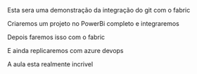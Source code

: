 Esta sera uma demonstração da integração do git com o fabric

Criaremos um projeto no PowerBi completo e integraremos

Depois faremos isso com o fabric

E ainda replicaremos com azure devops

A aula esta realmente incrivel

